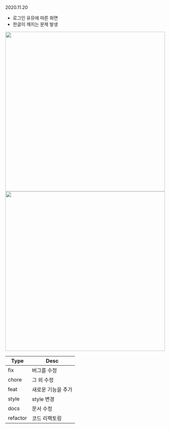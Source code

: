 2020.11.20

- 로그인 유뮤에 따른 화면
- 한글이 깨지는 문제 발생

<img width="500px;" src="https://user-images.githubusercontent.com/57563053/99800065-1e09e680-2b77-11eb-99e6-eec13039d305.png">
<img width="500px" src="https://user-images.githubusercontent.com/57563053/99800389-a12b3c80-2b77-11eb-9bb3-aa334b09f284.png">

| Type     | Desc               |
| -------- | ------------------ |
| fix      | 버그를 수정        |
| chore    | 그 외 수정         |
| feat     | 새로운 기능을 추가 |
| style    | style 변경         |
| docs     | 문서 수정          |
| refactor | 코드 리팩토링      |